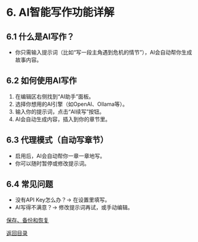 # 6. AI智能写作功能详解

## 6.1 什么是AI写作？
- 你只需输入提示词（比如“写一段主角遇到危机的情节”），AI会自动帮你生成故事内容。

## 6.2 如何使用AI写作
1. 在编辑区右侧找到“AI助手”面板。
2. 选择你想用的AI引擎（如OpenAI、Ollama等）。
3. 输入你的提示词，点击“AI续写”按钮。
4. AI会自动生成内容，插入到你的章节里。

## 6.3 代理模式（自动写章节）
- 启用后，AI会自动帮你一章一章地写。
- 你可以随时暂停或修改提示词。

## 6.4 常见问题
- 没有API Key怎么办？→ 在设置里填写。
- AI写得不满意？→ 修改提示词再试，或手动编辑。

[保存、备份和恢复](07-保存与备份.md)

[返回目录](00-目录.md)
